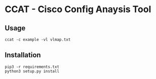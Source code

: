 # CCAT - Cisco Config Anaysis Tool #

## Usage  

`ccat -c example -vl vlmap.txt`  


## Installation  

`pip3 -r requirements.txt`  
`python3 setup.py install`  
